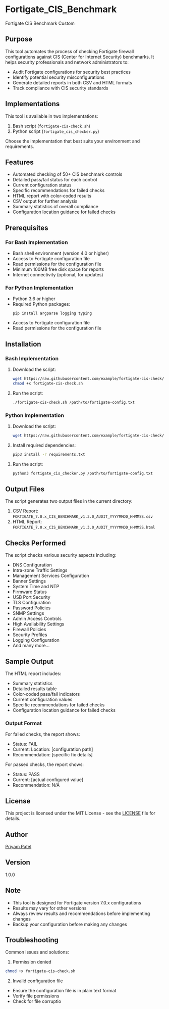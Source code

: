 # Fortigate_CIS_Benchmark
Fortigate CIS Benchmark Custom

## Purpose

This tool automates the process of checking Fortigate firewall configurations against CIS (Center for Internet Security) benchmarks. It helps security professionals and network administrators to:

- Audit Fortigate configurations for security best practices
- Identify potential security misconfigurations
- Generate detailed reports in both CSV and HTML formats
- Track compliance with CIS security standards

## Implementations

This tool is available in two implementations:
1. Bash script (`fortigate-cis-check.sh`)
2. Python script (`fortigate_cis_checker.py`)

Choose the implementation that best suits your environment and requirements.

## Features

- Automated checking of 50+ CIS benchmark controls
- Detailed pass/fail status for each control
- Current configuration status
- Specific recommendations for failed checks
- HTML report with color-coded results
- CSV output for further analysis
- Summary statistics of overall compliance
- Configuration location guidance for failed checks

## Prerequisites

### For Bash Implementation
- Bash shell environment (version 4.0 or higher)
- Access to Fortigate configuration file
- Read permissions for the configuration file
- Minimum 100MB free disk space for reports
- Internet connectivity (optional, for updates)

### For Python Implementation
- Python 3.6 or higher
- Required Python packages:
  ```
  pip install argparse logging typing
  ```
- Access to Fortigate configuration file
- Read permissions for the configuration file

## Installation

### Bash Implementation
1. Download the script:
   ```bash
   wget https://raw.githubusercontent.com/example/fortigate-cis-check/main/fortigate-cis-check.sh
   chmod +x fortigate-cis-check.sh
   ```

2. Run the script:
   ```bash
   ./fortigate-cis-check.sh /path/to/fortigate-config.txt
   ```

### Python Implementation
1. Download the script:
   ```bash
   wget https://raw.githubusercontent.com/example/fortigate-cis-check/main/fortigate_cis_checker.py
   ```

2. Install required dependencies:
   ```bash
   pip3 install -r requirements.txt
   ```

3. Run the script:
   ```bash
   python3 fortigate_cis_checker.py /path/to/fortigate-config.txt
   ```

## Output Files

The script generates two output files in the current directory:

1. CSV Report: `FORTIGATE_7.0.x_CIS_BENCHMARK_v1.3.0_AUDIT_YYYYMMDD_HHMMSS.csv`
2. HTML Report: `FORTIGATE_7.0.x_CIS_BENCHMARK_v1.3.0_AUDIT_YYYYMMDD_HHMMSS.html`

## Checks Performed

The script checks various security aspects including:

- DNS Configuration
- Intra-zone Traffic Settings
- Management Services Configuration
- Banner Settings
- System Time and NTP
- Firmware Status
- USB Port Security
- TLS Configuration
- Password Policies
- SNMP Settings
- Admin Access Controls
- High Availability Settings
- Firewall Policies
- Security Profiles
- Logging Configuration
- And many more...

## Sample Output

The HTML report includes:

- Summary statistics
- Detailed results table
- Color-coded pass/fail indicators
- Current configuration values
- Specific recommendations for failed checks
- Configuration location guidance for failed checks

### Output Format
For failed checks, the report shows:
- Status: FAIL
- Current: Location: [configuration path]
- Recommendation: [specific fix details]

For passed checks, the report shows:
- Status: PASS
- Current: [actual configured value]
- Recommendation: N/A

## License

This project is licensed under the MIT License - see the [LICENSE](LICENSE) file for details.

## Author

[Priyam Patel](https://www.linkedin.com/in/priyam-patel-450307206/)

## Version

1.0.0

## Note

- This tool is designed for Fortigate version 7.0.x configurations
- Results may vary for other versions
- Always review results and recommendations before implementing changes
- Backup your configuration before making any changes

## Troubleshooting

Common issues and solutions:

1. Permission denied
```bash
chmod +x fortigate-cis-check.sh
```

2. Invalid configuration file
- Ensure the configuration file is in plain text format
- Verify file permissions
- Check for file corruptio
